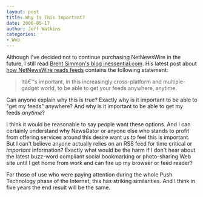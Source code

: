 ```yaml
---
layout: post
title: Why Is This Important?
date: 2006-05-17
author: Jeff Watkins
categories:
- Web
---
```


Although I've decided not to continue purchasing NetNewsWire in the future, I still read [Brent Simmon's blog inessential.com](http://inessential.com). His latest post about [how NetNewsWire reads feeds](http://inessential.com/?comments=1&postid=3307) contains the following statement:

> Itâ€™s important, in this increasingly cross-platform and multiple-gadget world, to be able to get your feeds anywhere, anytime.

Can anyone explain why this is true? Exactly why is it important to be able to "get my feeds" anywhere? And why is it important to be able to get my feeds *anytime*?

I think it would be reasonable to say people want these options. And I can certainly understand why NewsGator or anyone else who stands to profit from offering services around this desire want us to feel this is important. But I can't believe anyone actually relies on an RSS feed for time critical or *important* information? Exactly what would be the harm if I don't hear about the latest buzz-word compliant social bookmarking or photo-sharing Web site until I get home from work and can fire up my browser or feed reader?

For those of use who were paying attention during the whole Push Technology phase of the Internet, this has striking similarities. And I think in five years the end result will be the same.